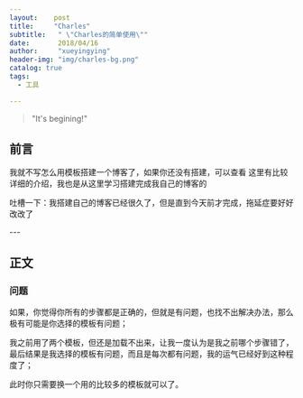 ```yaml
---
layout:    post
title:     "Charles"
subtitle:   " \"Charles的简单使用\""
date:       2018/04/16
author:     "xueyingying"
header-img: "img/charles-bg.png"
catalog: true
tags:
  - 工具

---
```


>"It's begining!"  


## 前言
我就不写怎么用模板搭建一个博客了，如果你还没有搭建，可以查看<a src="http://www.webcaofan.com"/>
这里有比较详细的介绍，我也是从这里学习搭建完成我自己的博客的

吐槽一下：我搭建自己的博客已经很久了，但是直到今天前才完成，拖延症要好好改改了

<p id="build"></p>
---

## 正文

### 问题

如果，你觉得你所有的步骤都是正确的，但就是有问题，也找不出解决办法，那么极有可能是你选择的模板有问题；

我之前用了两个模板，但还是加载不出来，让我一度认为是我之前哪个步骤错了，最后结果是我选择的模板有问题，而且是每次都有问题，我的运气已经好到这种程度了；

此时你只需要换一个用的比较多的模板就可以了。
